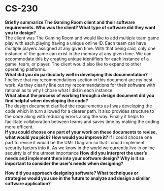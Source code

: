 # CS-230

**Briefly summarize The Gaming Room client and their software requirements. Who was the client? What type of software did they want you to design?**  
  The client was The Gaming Room and would like to add multiple team game play with each playing having a unique online ID. Each team can have multiple players assigned at any given time. With that being said, only one instance of the game can exist in the memory at any given time. We can accommodate this by creating unique identifiers for each instance of a game, team, or player. The client would also like to expand to other operating platforms.   
**What did you do particularly well in developing this documentation?**  
  I believe that my recommendations section in this document are my best work. As they clearly line out my recommendations for their software with rational as to why I chose what I did in each instance.  
**What about the process of working through a design document did you find helpful when developing the code?**  
  The design document clarified the requirements as I was developing the code which in turn allowed for a clearer path. It also provides structure to the code along with reducing errors along the way. Finally it helps to facilitate collaboration between teams and saves time by making the coding more efficent.   
**If you could choose one part of your work on these documents to revise, what would you pick? How would you improve it?**
  If I could choose one part to revise it would be the UML Diagram so that I could implement security factors into it. As we know in the world we currently live in online secuirty is of the utmost importance
**How did you interpret the user’s needs and implement them into your software design? Why is it so important to consider the user’s needs when designing?**
  
**How did you approach designing software? What techniques or strategies would you use in the future to analyze and design a similar software application?**
